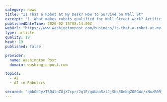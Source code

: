```yaml
---
category: news
title: "Is That a Robot at My Desk? How to Survive on Wall St"
excerpt: "1. What makes robots qualified for Wall Street work? Artificial intelligence, a branch of computer science that aims to imbue machines with aspects of reasoning. Today, the term includes machine learning, which is the ability for computers to learn by ingesting data, and natural language processing, the ability to read or produce text."
publishedDateTime: 2020-02-15T08:14:00Z
webUrl: "https://www.washingtonpost.com/business/is-that-a-robot-at-my-desk-how-to-survive-on-wall-st/2020/02/15/2ca827dc-4fb9-11ea-967b-e074d302c7d4_story.html"
type: article
quality: 19
heat: 19
published: false

provider:
  name: Washington Post
  domain: washingtonpost.com

topics:
  - AI
  - AI in Robotics

secured: "qbbOdJyzT5Q4lnZOjX7cpr/2g1E/gAUaa5zlJjSbc58nNqZOEGWc/xNxzR09jZqpuVNUPGaAXJDriq6/H16/jV5gI6U9DRtP/QGFsjZ38p0W+OYFryzHf0YRJQfpqeZmFT38f3M+uh8LcOdpaubDZlNG37G6jNHjNX+Q88GyNlasied0kck67GURG3LnLYBzqPl7NCbMIUcTxE1GT2mAJkFxa3u56KZYopEBOSqQDiHWFyslMvpi1ukn8pU+5JW47xbuxGxZQzbGrMhuuCxrghETE0OL+1h91EmXZrwB81fKrggww768XdWd3XzFWKD5SOKqKpJC1uka1v04PqQksEL4mig+C9R6Zvj6G2wGCJ+ZCeBp+WuKULsB9ISa0MhZBckvm2pvQYSdMLBf8HYvirbtqM4zzRum9GiU8hFeG/CV/nOkA36d/uCUKO+NfnYqCfDrySucBt42uGFacTxK0NroP10WVjGfbQGPHI0YxCA=;Oo3RJU2E1ZPkS1fj+NJjaA=="
---
```


